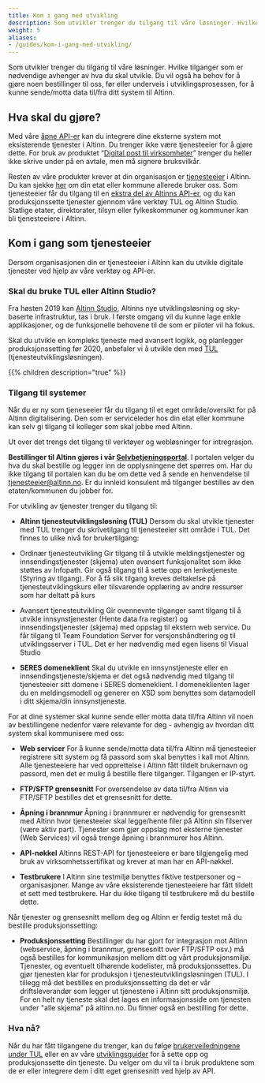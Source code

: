 ```yaml
---
title: Kom i gang med utvikling
description: Som utvikler trenger du tilgang til våre løsninger. Hvilke tilganger som er nødvendige avhenger av hva du skal utvikle. Du vil også ha behov for å gjøre noen bestillinger til oss, før eller underveis i utviklingsprosessen, for å kunne sende/motta data til/fra ditt system til Altinn.
weight: 5
aliases:
- /guides/kom-i-gang-med-utvikling/
---
```


Som utvikler trenger du tilgang til våre løsninger. Hvilke tilganger som er nødvendige avhenger av hva du skal utvikle. Du vil også ha behov for å gjøre noen bestillinger til oss, før eller underveis i utviklingsprosessen, for å kunne sende/motta data til/fra ditt system til Altinn.

## Hva skal du gjøre?

Med våre [åpne API-er](/docs/api/) kan du integrere dine eksterne system mot eksisterende tjenester i Altinn. Du trenger ikke være tjenesteeier for å gjøre dette. For bruk av produktet “[Digital post til virksomheter](/docs/utviklingsguider/digital-post-til-virksomheter/)” trenger du heller ikke skrive under på en avtale, men må signere bruksvilkår.

Resten av våre produkter krever at din organisasjon er [tjenesteeier](https://www.altinndigital.no/kom-i-gang/guide-kom-i-gang-med-altinn/) i Altinn. Du kan sjekke [her](https://www.altinn.no/om-altinn/om-altinn-samarbeidet/) om din etat eller kommune allerede bruker oss. Som tjenesteeier får du tilgang til en [ekstra del av Altinns API-er](/docs/api/tjenesteeiere/), og du kan produksjonssette tjenester gjennom våre verktøy TUL og Altinn Studio. Statlige etater, direktorater, tilsyn eller fylkeskommuner og kommuner kan bli tjenesteeiere i Altinn.

## Kom i gang som tjenesteeier
Dersom organisasjonen din er tjenesteeier i Altinn kan du utvikle digitale tjenester ved hjelp av våre verktøy og API-er. 

### Skal du bruke TUL eller Altinn Studio?
Fra høsten 2019 kan [Altinn Studio](/docs/altinn-studio), Altinns nye utviklingsløsning og sky-baserte infrastruktur, tas i bruk.
I første omgang vil du kunne lage enkle applikasjoner, og de funksjonelle behovene til de som er piloter vil ha fokus.

Skal du utvikle en kompleks tjeneste med avansert logikk, og planlegger produksjonssetting før 2020, anbefaler vi å utvikle den med [TUL](/docs/tul/) (tjenesteutviklingsløsningen).

{{% children description="true" %}}

### Tilgang til systemer
Når du er ny som tjeneseeier får du tilgang til et eget område/oversikt for på Altinn digitalisering. Den som er serviceleder hos din etat eller kommune kan selv gi tilgang til kolleger som skal jobbe med Altinn. 

Ut over det trengs det tilgang til verktøyer og webløsninger for intregrasjon.

**Bestillinger til Altinn gjøres i vår [Selvbetjeningsportal](https://smssp-sso.brreg.no/)**. I portalen velger du hva du skal bestille og legger inn de opplysningene det spørres om. Har du ikke tilgang til portalen kan du be om dette ved å sende en henvendelse til [tjenesteeier@altinn.no](mailto:tjenesteeier@altinn.no). Er du innleid konsulent må tilganger bestilles av den etaten/kommunen du jobber for.

For utvikling av tjenester trenger du tilgang til:

- **Altinn tjenesteutviklingsløsning (TUL)**
Dersom du skal utvikle tjenester med TUL trenger du skrivetilgang til tjenesteeier sitt område i TUL.
Det finnes to ulike nivå for brukertilgang:

 - Ordinær tjenesteutvikling
Gir tilgang til å utvikle meldingstjenester og innsendingstjenester (skjema) uten avansert funksjonalitet som ikke støttes av Infopath. Gir også tilgang til å sette opp en lenketjeneste (Styring av tilgang). For å få slik tilgang kreves deltakelse på tjenesteutviklingskurs eller tilsvarende opplæring av      andre ressurser som har deltatt på kurs
 - Avansert tjenesteutvikling
Gir ovennevnte tilganger samt tilgang til å utvikle innsynstjenester (Hente data fra register) og innsendingstjenester (skjema) med oppslag til ekstern web service. Du får tilgang til Team Foundation Server for versjonshåndtering og til utviklingsserver i TUL. Det er her nødvendig med egen lisens til Visual Studio

- **SERES domeneklient**
Skal du utvikle en innsynstjeneste eller en innsendingstjeneste/skjema er det også nødvendig med tilgang til tjenesteeier sitt domene i SERES domeneklient.  I domeneklienten lager du en meldingsmodell og generer en XSD som benyttes som datamodell i ditt skjema/din innsynstjeneste.

For at dine systemer skal kunne sende eller motta data til/fra Altinn vil noen av bestillingene nedenfor være relevante for deg - avhengig av hvordan ditt system skal kommunisere med oss:

- **Web servicer**
For å kunne sende/motta data til/fra Altinn må tjenesteeier registrere sitt system og få passord som skal benyttes i kall mot Altinn. Alle tjenesteeiere har ved opprettelse i Altinn fått tildelt brukernavn og passord, men det er mulig å bestille flere tilganger. Tilgangen er IP-styrt.

- **FTP/SFTP grensesnitt**
For oversendelse av data til/fra Altinn via FTP/SFTP bestilles det et grensesnitt for dette.

- **Åpning i brannmur**
Åpning i brannmurer er nødvendig for grensesnitt med Altinn hvor tjenesteeier skal legge/hente filer på Altinn sin filserver (være aktiv part). Tjenester som gjør oppslag mot eksterne tjenester (Web Services) vil også trenge åpning i brannmurer hos Altinn.

- **API-nøkkel**
Altinns REST-API for tjenesteeiere er bare tilgjengelig med bruk av virksomhetssertifikat og krever at man har en API-nøkkel.

- **Testbrukere**
I Altinn sine testmiljø benyttes fiktive testpersoner og –organisasjoner. Mange av våre eksisterende tjenesteeiere har fått tildelt et sett med testbrukere. Har du ikke tilgang til testbrukere må du bestille dette.

Når tjenester og grensesnitt mellom deg og Altinn er ferdig testet må du bestille produksjonssetting:

- **Produksjonssetting**
Bestillinger du har gjort for integrasjon mot Altinn (webservice, åpning i brannmur, grensesnitt over FTP/SFTP osv.) må også bestilles for kommunikasjon mellom ditt og vårt produksjonsmiljø.
Tjenester, og eventuelt tilhørende kodelister, må produksjonssettes. Du gjør tjenesten klar for produksjon i tjenesteutviklingsløsningen (TUL). I tillegg må det bestilles en produksjonssetting da det er vår driftsleverandør som legger ut tjenestene i Altinn sitt produksjonsmiljø.
For en helt ny tjeneste skal det lages en informasjonsside om tjenesten under "alle skjema" på altinn.no. Du finner også en bestilling for dette.


### Hva nå? 
Når du har fått tilgangene du trenger, kan du følge [brukerveiledningene under TUL](/docs/tul/) eller en av våre [utviklingsguider](/docs/utviklingsguider) for å sette opp og produksjonssette din tjeneste. Du velger om du vil ta i bruk produktene som de er eller integrere dem i ditt eget grensesnitt ved hjelp av API.

